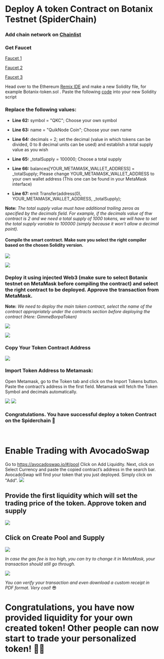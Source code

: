 # Deploy A token Contract on Botanix Testnet (SpiderChain)

### Add chain network on [Chainlist](https://chainlist.org/chain/3636)

### Get Faucet
[Faucet 1](https://botanix.5thweb.io/)

[Faucet 2](https://faucet.botanixlabs.dev/)

[Faucet 3](https://dripdripdrip.xyz/botanix-testnet)

Head over to the Ethereum [Remix IDE](https://remix.ethereum.org/) and make a new Solidity file, for example Botanix-token.sol . Paste the following [code](./Botanix-token.sol) into your new Solidity script


### Replace the following values:

- **Line 62:** symbol = "QKC"; Choose your own symbol

- **Line 63:** name = "QuikNode Coin"; Choose your own name

- **Line 64:** decimals = 2; set the decimal (value in which tokens can be divided, 0 to 8 decimal units can be used) and establish a total supply value as you wish

- **Line 65:** _totalSupply = 100000; Choose a total supply

- **Line 66:** balances[YOUR_METAMASK_WALLET_ADDRESS] = _totalSupply; Please change YOUR_METAMASK_WALLET_ADDRESS to your own wallet address (This one can be found in your MetaMask interface)

- **Line 67:** emit Transfer(address(0), YOUR_METAMASK_WALLET_ADDRESS, _totalSupply);


**Note:** *The total supply value must have additional trailing zeros as specified by the decimals field. For example, if the decimals value of thw contract is 2 and we need a total supply of 1000 tokens, we will have to set the total supply variable to 100000 (simply because it won’t allow a decimal point).*

#### Compile the smart contract. Make sure you select the right compiler based on the chosen Solidity version.
![](./images/botanix1.png)

![](./images/botanix2.png)


### Deploy it using injected Web3 (make sure to select Botanix testnet on MetaMask before compiling the contract) and select the right contract to be deployed. Approve the transaction from MetaMask.

**Note:** *We need to deploy the main token contract, select the name of the contract appropriately under the contracts section before deploying the contract (Here: GimmeBorpaToken)*

![](./images/botanix3.png)

![](./images/botanix4.png)

### Copy Your Token Contract Address
![](./images/botanix5.png)

### Import Token Address to Metamask:
Open Metamask, go to the Token tab and click on the Import Tokens button. Paste the contract’s address in the first field. Metamask will fetch the Token Symbol and decimals automatically.

![](./images/botanix6.png)
![](./images/botanix7.png)

### Congratulations. You have successful deploy a token Contract on the Spiderchain 🎉


<br>

# Enable Trading with AvocadoSwap
Go to <https://avocadoswap.io/#/pool> Click on Add Liquidity. Next, click on Select Currency and paste the copied contract’s address in the search bar. AvocadoSwap will find your token that you just deployed. Simply click on "Add". 
![](./images/botanix8.png)

## Provide the first liquidity which will set the trading price of the token. Approve token and supply

![](./images/botanix9.png)



## Click on Create Pool and Supply

![](./images/botanix10.png)

*In case the gas fee is too high, you can try to change it in MetaMask, your transaction should still go through.*


![](./images/botanix11.png)

*You can verify your transaction and even download a custom receipt in PDF format. Very cool!* 😎

# Congratulations, you have now provided liquidity for your own created token! Other people can now start to trade your personalized token! 🎉🎉





